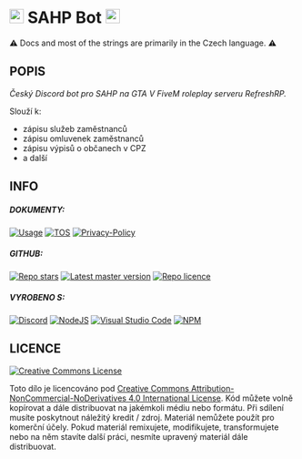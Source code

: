 # <img src="https://i.imgur.com/xgFoKuX.png" width="25" height="25"/> SAHP Bot <img src="https://i.imgur.com/xgFoKuX.png" width="25" height="25"/>
⚠️ Docs and most of the strings are primarily in the Czech language. ⚠️

## POPIS

*Český Discord bot pro SAHP na GTA V FiveM roleplay serveru RefreshRP.*

Slouží k:
- zápisu služeb zaměstnanců
- zápisu omluvenek zaměstnanců
- zápisu výpisů o občanech v CPZ
- a další

## INFO

##### DOKUMENTY:

[![Usage](https://img.shields.io/badge/Použití-blue?style=for-the-badge)](/docs/usage.md) [![TOS](https://img.shields.io/badge/Podmínky%20Použití-yellow.svg?style=for-the-badge)](/docs/terms-of-use.md) [![Privacy-Policy](https://img.shields.io/badge/Zásady%20Ochrany%20Osoních%20Údajů-red.svg?style=for-the-badge)](/docs/privacy-policy.md)

##### GITHUB:

[![Repo stars](https://img.shields.io/github/stars/Azator-Entertainment/SAHP-bot?style=flat&logo=github&labelColor=232121&color=457cc0&label=Hvězdy)](https://github.com/Azator-Entertainment/SAHP-bot/stargazers) [![Latest master version](https://img.shields.io/github/package-json/version/Azator-Entertainment/SAHP-bot?color=457cc0&label=Verze&labelColor=232121&logo=github&sort=semver&style=flat)](https://github.com/Azator-Entertainment/SAHP-bot/tree/master/) [![Repo licence](https://img.shields.io/badge/CC_BY_NC_ND_4.0-457cc0?style=flat&logo=github&labelColor=232121&label=Licence)](https://github.com/Azator-Entertainment/SAHP-bot/blob/master/LICENSE.md)

##### VYROBENO S:

[![Discord](https://img.shields.io/badge/Discord-%235865F2.svg?style=for-the-badge&logo=discord&logoColor=white)]() [![NodeJS](https://img.shields.io/badge/node.js-6DA55F?style=for-the-badge&logo=node.js&logoColor=white)]() [![Visual Studio Code](https://img.shields.io/badge/Visual%20Studio%20Code-0078d7.svg?style=for-the-badge&logo=visual-studio-code&logoColor=white)]() [![NPM](https://img.shields.io/badge/NPM-%23CB3837.svg?style=for-the-badge&logo=npm&logoColor=white)]()

## LICENCE
[![Creative Commons License](https://i.creativecommons.org/l/by-nc-nd/4.0/88x31.png)](http://creativecommons.org/licenses/by-nc-nd/4.0/)

Toto dílo je licencováno pod [Creative Commons Attribution-NonCommercial-NoDerivatives 4.0 International License](http://creativecommons.org/licenses/by-nc-nd/4.0/).
Kód můžete volně kopírovat a dále distribuovat na jakémkoli médiu nebo formátu. Při sdílení musíte poskytnout náležitý kredit / zdroj. Materiál nemůžete použít pro komerční účely. Pokud materiál remixujete, modifikujete, transformujete nebo na něm stavíte další práci, nesmíte upravený materiál dále distribuovat.